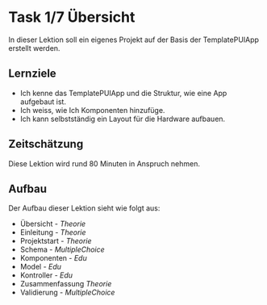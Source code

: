 # Task 1/7 Übersicht
In dieser Lektion soll ein eigenes Projekt auf der Basis der TemplatePUIApp erstellt werden.

## Lernziele
- Ich kenne das TemplatePUIApp und die Struktur, wie eine App aufgebaut ist.
- Ich weiss, wie Ich Komponenten hinzufüge.
- Ich kann selbstständig ein Layout für die Hardware aufbauen.

## Zeitschätzung
Diese Lektion wird rund 80 Minuten in Anspruch nehmen.

## Aufbau
Der Aufbau dieser Lektion sieht wie folgt aus:

- Übersicht - *Theorie*
- Einleitung - *Theorie*
- Projektstart - *Theorie*
- Schema - *MultipleChoice*
- Komponenten - *Edu*
- Model - *Edu*
- Kontroller - *Edu*
- Zusammenfassung *Theorie*
- Validierung - *MultipleChoice*